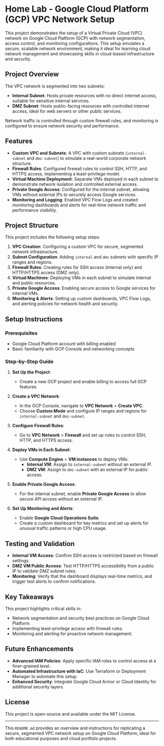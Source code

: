 # Home Lab - Google Cloud Platform (GCP) VPC Network Setup

This project demonstrates the setup of a Virtual Private Cloud (VPC) network on Google Cloud Platform (GCP) with network segmentation, access control, and monitoring configurations. This setup emulates a secure, scalable network environment, making it ideal for learning cloud network management and showcasing skills in cloud-based infrastructure and security.

## Project Overview

The VPC network is segmented into two subnets:
- **Internal Subnet**: Hosts private resources with no direct internet access, suitable for sensitive internal services.
- **DMZ Subnet**: Hosts public-facing resources with controlled internet access, ideal for web servers or other public services.

Network traffic is controlled through custom firewall rules, and monitoring is configured to ensure network security and performance.

## Features

- **Custom VPC and Subnets**: A VPC with custom subnets (`internal-subnet` and `dmz-subnet`) to simulate a real-world corporate network structure.
- **Firewall Rules**: Configured firewall rules to control SSH, HTTP, and HTTPS access, implementing a least-privilege model.
- **Virtual Machine Deployment**: Separate VMs deployed in each subnet to demonstrate network isolation and controlled external access.
- **Private Google Access**: Configured for the internal subnet, allowing VMs without external IPs to securely access Google services.
- **Monitoring and Logging**: Enabled VPC Flow Logs and created monitoring dashboards and alerts for real-time network traffic and performance visibility.

## Project Structure

This project includes the following setup steps:

1. **VPC Creation**: Configuring a custom VPC for secure, segmented network infrastructure.
2. **Subnet Configuration**: Adding `internal` and `dmz` subnets with specific IP ranges and regions.
3. **Firewall Rules**: Creating rules for SSH access (internal only) and HTTP/HTTPS access (DMZ only).
4. **Virtual Machines**: Deploying VMs in each subnet to simulate internal and public resources.
5. **Private Google Access**: Enabling secure access to Google services for internal VMs.
6. **Monitoring & Alerts**: Setting up custom dashboards, VPC Flow Logs, and alerting policies for network health and security.

## Setup Instructions

### Prerequisites

- Google Cloud Platform account with billing enabled
- Basic familiarity with GCP Console and networking concepts

### Step-by-Step Guide

1. **Set Up the Project**: 
   - Create a new GCP project and enable billing to access full GCP features.

2. **Create a VPC Network**:
   - In the GCP Console, navigate to **VPC Network** > **Create VPC**.
   - Choose **Custom Mode** and configure IP ranges and regions for `internal-subnet` and `dmz-subnet`.

3. **Configure Firewall Rules**:
   - Go to **VPC Network** > **Firewall** and set up rules to control SSH, HTTP, and HTTPS access.

4. **Deploy VMs in Each Subnet**:
   - Use **Compute Engine** > **VM instances** to deploy VMs:
     - **Internal VM**: Assign to `internal-subnet` without an external IP.
     - **DMZ VM**: Assign to `dmz-subnet` with an external IP for public access.

5. **Enable Private Google Access**:
   - For the internal subnet, enable **Private Google Access** to allow secure API access without an external IP.

6. **Set Up Monitoring and Alerts**:
   - Enable **Google Cloud Operations Suite**.
   - Create a custom dashboard for key metrics and set up alerts for unusual traffic patterns or high CPU usage.

## Testing and Validation

- **Internal VM Access**: Confirm SSH access is restricted based on firewall settings.
- **DMZ VM Public Access**: Test HTTP/HTTPS accessibility from a public IP to validate DMZ subnet rules.
- **Monitoring**: Verify that the dashboard displays real-time metrics, and trigger test alerts to confirm notifications.

## Key Takeaways

This project highlights critical skills in:
- Network segmentation and security best practices on Google Cloud Platform.
- Implementing least-privilege access with firewall rules.
- Monitoring and alerting for proactive network management.

## Future Enhancements

- **Advanced IAM Policies**: Apply specific IAM roles to control access at a finer-grained level.
- **Automated Infrastructure with IaC**: Use Terraform or Deployment Manager to automate this setup.
- **Enhanced Security**: Integrate Google Cloud Armor or Cloud Identity for additional security layers.

## License

This project is open-source and available under the MIT License.

---

This `README.md` provides an overview and instructions for replicating a secure, segmented VPC network setup on Google Cloud Platform, ideal for both educational purposes and cloud portfolio projects.

